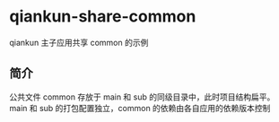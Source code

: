 # qiankun-share-common

qiankun 主子应用共享 common 的示例

## 简介

公共文件 common 存放于 main 和 sub 的同级目录中，此时项目结构扁平。main 和 sub 的打包配置独立，common 的依赖由各自应用的依赖版本控制
